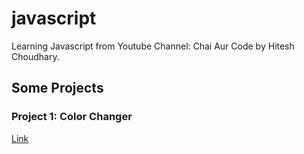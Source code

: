 # javascript
Learning Javascript from Youtube Channel: Chai Aur Code by Hitesh Choudhary.

## Some Projects 
### Project 1: Color Changer
[Link]()
